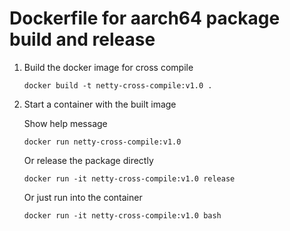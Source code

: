 # Dockerfile for aarch64 package build and release

1. Build the docker image for cross compile

    ```shell script
    docker build -t netty-cross-compile:v1.0 .
    ```

2. Start a container with the built image

    Show help message
    ```shell script
    docker run netty-cross-compile:v1.0
    ```

    Or release the package directly
    ```shell script
    docker run -it netty-cross-compile:v1.0 release
    ```
    Or just run into the container
    ```shell script
    docker run -it netty-cross-compile:v1.0 bash
    ```
